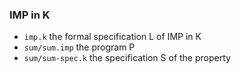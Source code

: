
### IMP in K

- `imp.k` the formal specification L of IMP in K
- `sum/sum.imp` the program P
- `sum/sum-spec.k` the specification S of the property
